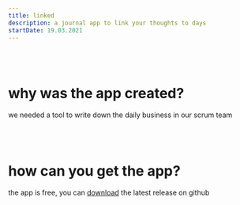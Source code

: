 ```yaml
---
title: linked
description: a journal app to link your thoughts to days
startDate: 19.03.2021
---
```

<project-preview title="linked" tagline="link your thoughts to days" color="red" trial="You can try the app right here 👆">
  <linked-demo />
</project-preview>
</div>
<br>
<br>

# why was the app created?

we needed a tool to write down the daily business in our scrum team

<br><br>

# how can you get the app?

the app is free, you can [download](https://github.com/muc-dev/linked/releases) the latest release on github
